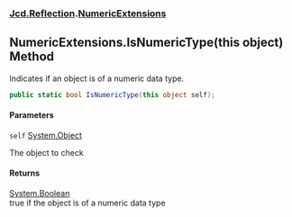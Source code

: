 ### [Jcd.Reflection](Jcd.Reflection.md 'Jcd.Reflection').[NumericExtensions](NumericExtensions.md 'Jcd.Reflection.NumericExtensions')

## NumericExtensions.IsNumericType(this object) Method

Indicates if an object is of a numeric data type.

```csharp
public static bool IsNumericType(this object self);
```
#### Parameters

<a name='Jcd.Reflection.NumericExtensions.IsNumericType(thisobject).self'></a>

`self` [System.Object](https://docs.microsoft.com/en-us/dotnet/api/System.Object 'System.Object')

The object to check

#### Returns

[System.Boolean](https://docs.microsoft.com/en-us/dotnet/api/System.Boolean 'System.Boolean')  
true if the object is of a numeric data type